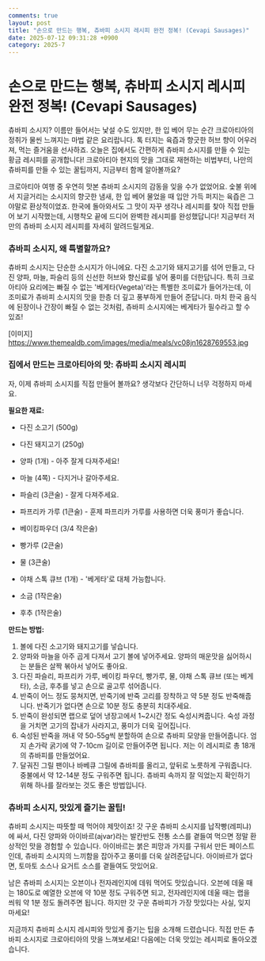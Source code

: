 ```yaml
---
comments: true
layout: post
title: "손으로 만드는 행복, 츄바피 소시지 레시피 완전 정복! (Cevapi Sausages)"
date: 2025-07-12 09:31:28 +0900
category: 2025-7
---
```


# 손으로 만드는 행복, 츄바피 소시지 레시피 완전 정복! (Cevapi Sausages)

츄바피 소시지? 이름만 들어서는 낯설 수도 있지만, 한 입 베어 무는 순간 크로아티아의 정취가 물씬 느껴지는 마법 같은 요리랍니다. 톡 터지는 육즙과 향긋한 허브 향이 어우러져, 먹는 즐거움을 선사하죠. 오늘은 집에서도 간편하게 츄바피 소시지를 만들 수 있는 황금 레시피를 공개합니다! 크로아티아 현지의 맛을 그대로 재현하는 비법부터, 나만의 츄바피를 만들 수 있는 꿀팁까지, 지금부터 함께 알아볼까요?

크로아티아 여행 중 우연히 맛본 츄바피 소시지의 감동을 잊을 수가 없었어요. 숯불 위에서 지글거리는 소시지의 향긋한 냄새, 한 입 베어 물었을 때 입안 가득 퍼지는 육즙은 그야말로 환상적이었죠. 한국에 돌아와서도 그 맛이 자꾸 생각나 레시피를 찾아 직접 만들어 보기 시작했는데, 시행착오 끝에 드디어 완벽한 레시피를 완성했답니다! 지금부터 저만의 츄바피 소시지 레시피를 자세히 알려드릴게요.

### 츄바피 소시지, 왜 특별할까요?

츄바피 소시지는 단순한 소시지가 아니에요. 다진 소고기와 돼지고기를 섞어 만들고, 다진 양파, 마늘, 파슬리 등의 신선한 허브와 향신료를 넣어 풍미를 더한답니다. 특히 크로아티아 요리에는 빠질 수 없는 '베게타(Vegeta)'라는 특별한 조미료가 들어가는데, 이 조미료가 츄바피 소시지의 맛을 한층 더 깊고 풍부하게 만들어 준답니다. 마치 한국 음식에 된장이나 간장이 빠질 수 없는 것처럼, 츄바피 소시지에는 베게타가 필수라고 할 수 있죠!

[이미지]
https://www.themealdb.com/images/media/meals/vc08jn1628769553.jpg

### 집에서 만드는 크로아티아의 맛: 츄바피 소시지 레시피

자, 이제 츄바피 소시지를 직접 만들어 볼까요? 생각보다 간단하니 너무 걱정하지 마세요.

**필요한 재료:**

*   다진 소고기 (500g)

*   다진 돼지고기 (250g)

*   양파 (1개) - 아주 잘게 다져주세요!

*   마늘 (4쪽) - 다지거나 갈아주세요.

*   파슬리 (3큰술) - 잘게 다져주세요.

*   파프리카 가루 (1큰술) - 훈제 파프리카 가루를 사용하면 더욱 풍미가 좋습니다.

*   베이킹파우더 (3/4 작은술)

*   빵가루 (2큰술)

*   물 (3큰술)

*   야채 스톡 큐브 (1개) - '베게타'로 대체 가능합니다.

*   소금 (1작은술)

*   후추 (1작은술)

**만드는 방법:**

1.  볼에 다진 소고기와 돼지고기를 넣습니다.
2.  양파와 마늘을 아주 곱게 다져서 고기 볼에 넣어주세요. 양파의 매운맛을 싫어하시는 분들은 살짝 볶아서 넣어도 좋아요.
3.  다진 파슬리, 파프리카 가루, 베이킹 파우더, 빵가루, 물, 야채 스톡 큐브 (또는 베게타), 소금, 후추를 넣고 손으로 골고루 섞어줍니다.
4.  반죽이 어느 정도 뭉쳐지면, 반죽기에 반죽 고리를 장착하고 약 5분 정도 반죽해줍니다. 반죽기가 없다면 손으로 10분 정도 충분히 치대주세요.
5.  반죽이 완성되면 랩으로 덮어 냉장고에서 1~2시간 정도 숙성시켜줍니다. 숙성 과정을 거치면 고기의 잡내가 사라지고, 풍미가 더욱 깊어집니다.
6.  숙성된 반죽을 꺼내 약 50-55g씩 분할하여 손으로 츄바피 모양을 만들어줍니다. 엄지 손가락 굵기에 약 7-10cm 길이로 만들어주면 됩니다. 저는 이 레시피로 총 18개의 츄바피를 만들었어요.
7.  달궈진 그릴 팬이나 바베큐 그릴에 츄바피를 올리고, 앞뒤로 노릇하게 구워줍니다. 중불에서 약 12-14분 정도 구워주면 됩니다. 츄바피 속까지 잘 익었는지 확인하기 위해 하나를 잘라보는 것도 좋은 방법입니다.

### 츄바피 소시지, 맛있게 즐기는 꿀팁!

츄바피 소시지는 따뜻할 때 먹어야 제맛이죠! 갓 구운 츄바피 소시지를 납작빵(레피냐)에 싸서, 다진 양파와 아이바르(ajvar)라는 발칸반도 전통 소스를 곁들여 먹으면 정말 환상적인 맛을 경험할 수 있습니다. 아이바르는 붉은 피망과 가지를 구워서 만든 페이스트인데, 츄바피 소시지의 느끼함을 잡아주고 풍미를 더욱 살려준답니다. 아이바르가 없다면, 토마토 소스나 요거트 소스를 곁들여도 맛있어요.

남은 츄바피 소시지는 오븐이나 전자레인지에 데워 먹어도 맛있습니다. 오븐에 데울 때는 180도로 예열한 오븐에 약 10분 정도 구워주면 되고, 전자레인지에 데울 때는 랩을 씌워 약 1분 정도 돌려주면 됩니다. 하지만 갓 구운 츄바피가 가장 맛있다는 사실, 잊지 마세요!

지금까지 츄바피 소시지 레시피와 맛있게 즐기는 팁을 소개해 드렸습니다. 직접 만든 츄바피 소시지로 크로아티아의 맛을 느껴보세요! 다음에는 더욱 맛있는 레시피로 돌아오겠습니다.